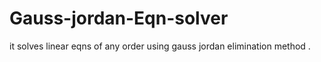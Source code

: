 # Gauss-jordan-Eqn-solver
it solves linear eqns of any order using gauss jordan elimination method .
